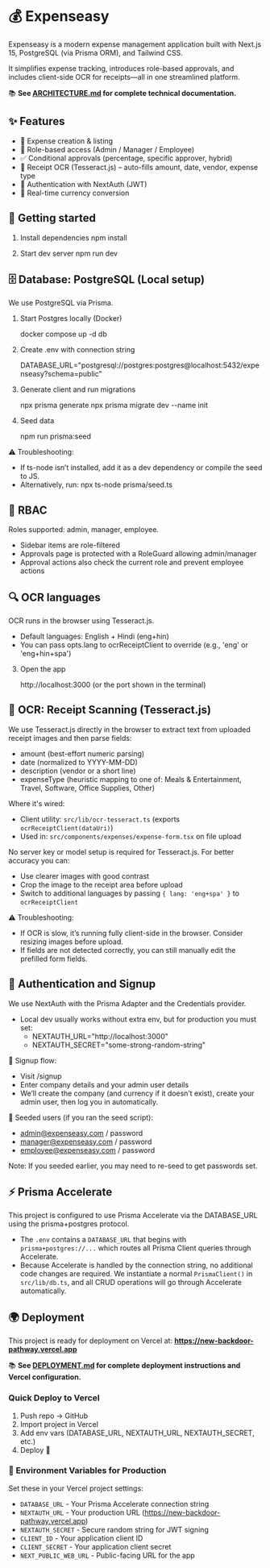 # 💰 Expenseasy

Expenseasy is a modern expense management application built with Next.js 15, PostgreSQL (via Prisma ORM), and Tailwind CSS.

It simplifies expense tracking, introduces role-based approvals, and includes client-side OCR for receipts—all in one streamlined platform.

📚 **See [ARCHITECTURE.md](./ARCHITECTURE.md) for complete technical documentation.**

## ✨ Features

- 📝 Expense creation & listing
- 👥 Role-based access (Admin / Manager / Employee)
- ✅ Conditional approvals (percentage, specific approver, hybrid)
- 🧾 Receipt OCR (Tesseract.js) – auto-fills amount, date, vendor, expense type
- 🔐 Authentication with NextAuth (JWT)
- 💱 Real-time currency conversion

  
## 🚀 Getting started

1. Install dependencies
	npm install

2. Start dev server
	npm run dev

## 🗄️ Database: PostgreSQL (Local setup)

We use PostgreSQL via Prisma.

1. Start Postgres locally (Docker)

	docker compose up -d db

2. Create .env with connection string

	DATABASE_URL="postgresql://postgres:postgres@localhost:5432/expenseasy?schema=public"

3. Generate client and run migrations

	npx prisma generate
	npx prisma migrate dev --name init

4. Seed data

	npm run prisma:seed

⚠️ Troubleshooting:
- If ts-node isn’t installed, add it as a dev dependency or compile the seed to JS.
- Alternatively, run: npx ts-node prisma/seed.ts

## 🔑 RBAC

Roles supported: admin, manager, employee.
- Sidebar items are role-filtered
- Approvals page is protected with a RoleGuard allowing admin/manager
- Approval actions also check the current role and prevent employee actions

## 🔍 OCR languages

OCR runs in the browser using Tesseract.js.
- Default languages: English + Hindi (eng+hin)
- You can pass opts.lang to ocrReceiptClient to override (e.g., 'eng' or 'eng+hin+spa')


3. Open the app

	http://localhost:3000 (or the port shown in the terminal)

## 🧾 OCR: Receipt Scanning (Tesseract.js)

We use Tesseract.js directly in the browser to extract text from uploaded receipt images and then parse fields:

- amount (best-effort numeric parsing)
- date (normalized to YYYY-MM-DD)
- description (vendor or a short line)
- expenseType (heuristic mapping to one of: Meals & Entertainment, Travel, Software, Office Supplies, Other)

Where it's wired:
- Client utility: `src/lib/ocr-tesseract.ts` (exports `ocrReceiptClient(dataUri)`)
- Used in: `src/components/expenses/expense-form.tsx` on file upload

No server key or model setup is required for Tesseract.js. For better accuracy you can:
- Use clearer images with good contrast
- Crop the image to the receipt area before upload
- Switch to additional languages by passing `{ lang: 'eng+spa' }` to `ocrReceiptClient`

⚠️ Troubleshooting:
- If OCR is slow, it’s running fully client-side in the browser. Consider resizing images before upload.
- If fields are not detected correctly, you can still manually edit the prefilled form fields.

## 🔐 Authentication and Signup

We use NextAuth with the Prisma Adapter and the Credentials provider.

- Local dev usually works without extra env, but for production you must set:
	- NEXTAUTH_URL="http://localhost:3000"
	- NEXTAUTH_SECRET="some-strong-random-string"

👤 Signup flow:
- Visit /signup
- Enter company details and your admin user details
- We’ll create the company (and currency if it doesn’t exist), create your admin user, then log you in automatically.

👥 Seeded users (if you ran the seed script):
- admin@expenseasy.com / password
- manager@expenseasy.com / password
- employee@expenseasy.com / password

Note: If you seeded earlier, you may need to re-seed to get passwords set.

## ⚡ Prisma Accelerate

This project is configured to use Prisma Accelerate via the DATABASE_URL using the prisma+postgres protocol.

- The `.env` contains a `DATABASE_URL` that begins with `prisma+postgres://...` which routes all Prisma Client queries through Accelerate.
- Because Accelerate is handled by the connection string, no additional code changes are required. We instantiate a normal `PrismaClient()` in `src/lib/db.ts`, and all CRUD operations will go through Accelerate automatically.

## 🌍 Deployment

This project is ready for deployment on Vercel at: **https://new-backdoor-pathway.vercel.app**

📚 **See [DEPLOYMENT.md](./DEPLOYMENT.md) for complete deployment instructions and Vercel configuration.**

### Quick Deploy to Vercel

1. Push repo → GitHub
2. Import project in Vercel
3. Add env vars (DATABASE_URL, NEXTAUTH_URL, NEXTAUTH_SECRET, etc.)
4. Deploy 🎉

### 🔧 Environment Variables for Production

Set these in your Vercel project settings:
- `DATABASE_URL` - Your Prisma Accelerate connection string
- `NEXTAUTH_URL` - Your production URL (https://new-backdoor-pathway.vercel.app)
- `NEXTAUTH_SECRET` - Secure random string for JWT signing
- `CLIENT_ID` - Your application client ID
- `CLIENT_SECRET` - Your application client secret
- `NEXT_PUBLIC_WEB_URL` - Public-facing URL for the app

